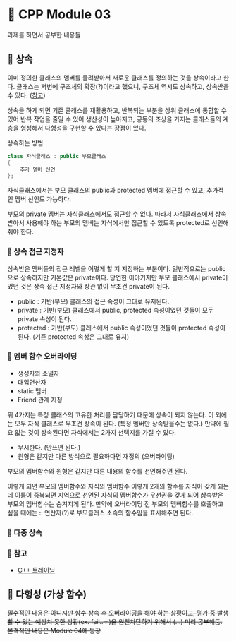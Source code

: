 # 🌟 CPP Module 03

과제를 하면서 공부한 내용들

## 🌸 상속

이미 정의한 클래스의 멤버를 물려받아서 새로운 클래스를 정의하는 것을 상속이라고 한다. 클래스는 저번에 구조체의 확장(?)이라고 했으니, 구조체 역시도 상속하고, 상속받을 수 있다. ([참고](https://blog.naver.com/PostView.nhn?isHttpsRedirect=true&blogId=ghostcbr954&logNo=110003736593&redirect=Dlog&widgetTypeCall=true))

상속을 하게 되면 기존 클래스를 재활용하고, 반복되는 부분을 상위 클래스에 통합할 수 있어 반복 작업을 줄일 수 있어 생산성이 높아지고, 공동의 조상을 가지는 클래스들의 계층을 형성해서 다형성을 구현할 수 있다는 장점이 있다.

상속하는 방법

```cpp
class 자식클래스 : public 부모클래스
{
	추가 멤버 선언
};
```
자식클래스에서는 부모 클래스의 public과 protected 멤버에 접근할 수 있고, 추가적인 멤버 선언도 가능하다.

부모의 private 멤버는 자식클래스에서도 접근할 수 없다. 따라서 자식클래스에서 상속받아서 사용해야 하는 부모의 멤버는 자식에서만 접근할 수 있도록 protected로 선언해줘야 한다.

### 🌱 상속 접근 지정자

상속받은 멤버들의 접근 레벨을 어떻게 할 지 지정하는 부분이다. 일반적으로는 public으로 상속하지만 기본값은 private이다. 당연한 이야기지만 부모 클래스에서 private이었던 것은 상속 접근 지정자와 상관 없이 무조건 private이 된다.

- public : 기반(부모) 클래스의 접근 속성이 그대로 유지된다.
- private : 기반(부모) 클래스에서 public, protected 속성이었던 것들이 모두 private 속성이 된다.
- protected : 기반(부모) 클래스에서 public 속성이었던 것들이 protected 속성이 된다. (기존 protected 속성은 그대로 유지)

### 🌱 멤버 함수 오버라이딩

- 생성자와 소멸자
- 대입연산자
- static 멤버
- Friend 관계 지정

위 4가지는 특정 클래스의 고유한 처리를 담당하기 때문에 상속이 되지 않는다. 이 외에는 모두 자식 클래스로 무조건 상속이 된다. (특정 멤버만 상속받을수는 없다.) 만약에 필요 없는 것이 상속된다면 자식에서는 2가지 선택지를 가질 수 있다.

- 무시한다. (안쓰면 된다.)
- 원형은 같지만 다른 방식으로 필요하다면 재정의 (오버라이딩)

부모의 멤버함수와 원형은 같지만 다른 내용의 함수를 선언해주면 된다.

이렇게 되면 부모의 멤버함수와 자식의 멤버함수 이렇게 2개의 함수를 자식이 갖게 되는데 이름이 중복되면 지역으로 선언된 자식의 멤버함수가 우선권을 갖게 되어 상속받은 부모의 멤버함수는 숨겨지게 된다. 만약에 오버라이딩 전 부모의 멤버함수를 호출하고 싶을 때에는 :: 연산자(?)로 부모클래스 소속의 함수임을 표시해주면 된다.

### 🌱 다중 상속

### 🌱 참고

- [C++ 트레이닝](https://www.hanbit.co.kr/store/books/look.php?p_code=B7818919239)

## 🌸 다형성 (가상 함수)

~~필수적인 내용은 아니지만 함수 상속 후 오버라이딩을 해야 하는 상황이고, 평가 중 발생할 수 있는 예상치 못한 상황(ex. fail..ㅜ)을 원천차단하기 위해서 (...) 미리 공부해둠. 본격적인 내용은 Module 04에 등장~~

